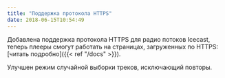 ```yaml
---
title: "Поддержка протокола HTTPS"
date: 2018-06-15T10:54:49
---
```


Добавлена поддержка протокола HTTPS для радио потоков Icecast, теперь плееры смогут работать на страницах, загруженных по HTTPS: [читать подробно]({{< ref "/docs" >}}).

Улучшен режим случайной выборки треков, исключающий повторы. 